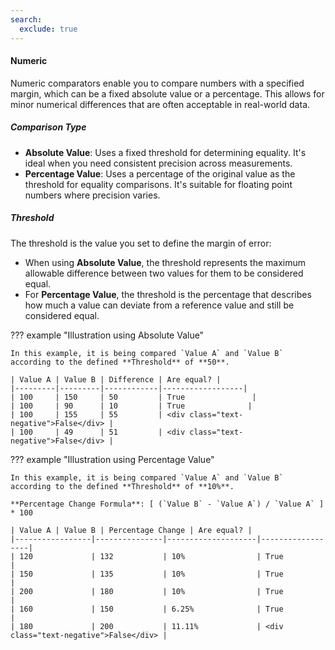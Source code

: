 ```yaml
---
search:
  exclude: true
---
```


#### Numeric

Numeric comparators enable you to compare numbers with a specified margin, which can be a fixed absolute value or a percentage. This allows for minor numerical differences that are often acceptable in real-world data.

##### Comparison Type

- **Absolute Value**: Uses a fixed threshold for determining equality. It's ideal when you need consistent precision across measurements.
- **Percentage Value**: Uses a percentage of the original value as the threshold for equality comparisons. It's suitable for floating point numbers where precision varies.

##### Threshold

The threshold is the value you set to define the margin of error:

- When using **Absolute Value**, the threshold represents the maximum allowable difference between two values for them to be considered equal.
- For **Percentage Value**, the threshold is the percentage that describes how much a value can deviate from a reference value and still be considered equal.

??? example "Illustration using Absolute Value"
    
    In this example, it is being compared `Value A` and `Value B` according to the defined **Threshold** of **50**.

    | Value A | Value B | Difference | Are equal? |
    |---------|---------|------------|------------------|
    | 100     | 150     | 50         | True               |
    | 100     | 90      | 10         | True              |
    | 100     | 155     | 55         | <div class="text-negative">False</div> |
    | 100     | 49      | 51         | <div class="text-negative">False</div> |


??? example "Illustration using Percentage Value"

    In this example, it is being compared `Value A` and `Value B` according to the defined **Threshold** of **10%**.

    **Percentage Change Formula**: [ (`Value B` - `Value A`) / `Value A` ] * 100

    | Value A | Value B | Percentage Change | Are equal? |
    |-----------------|---------------|--------------------|------------------|
    | 120             | 132           | 10%                | True               |
    | 150             | 135           | 10%                | True               |
    | 200             | 180           | 10%                | True               |
    | 160             | 150           | 6.25%              | True               |
    | 180             | 200           | 11.11%             | <div class="text-negative">False</div> |
